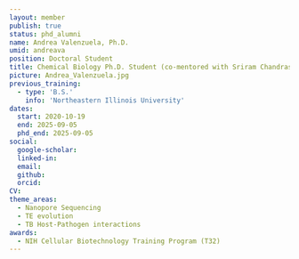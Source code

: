 ```yaml
---
layout: member
publish: true
status: phd_alumni
name: Andrea Valenzuela, Ph.D.
umid: andreava
position: Doctoral Student
title: Chemical Biology Ph.D. Student (co-mentored with Sriram Chandrasekaran)
picture: Andrea_Valenzuela.jpg
previous_training:
  - type: 'B.S.'
    info: 'Northeastern Illinois University'
dates:
  start: 2020-10-19
  end: 2025-09-05
  phd_end: 2025-09-05
social: 
  google-scholar: 
  linked-in: 
  email: 
  github:
  orcid:
CV: 
theme_areas:
  - Nanopore Sequencing
  - TE evolution
  - TB Host-Pathogen interactions
awards:
  - NIH Cellular Biotechnology Training Program (T32)
---
```


